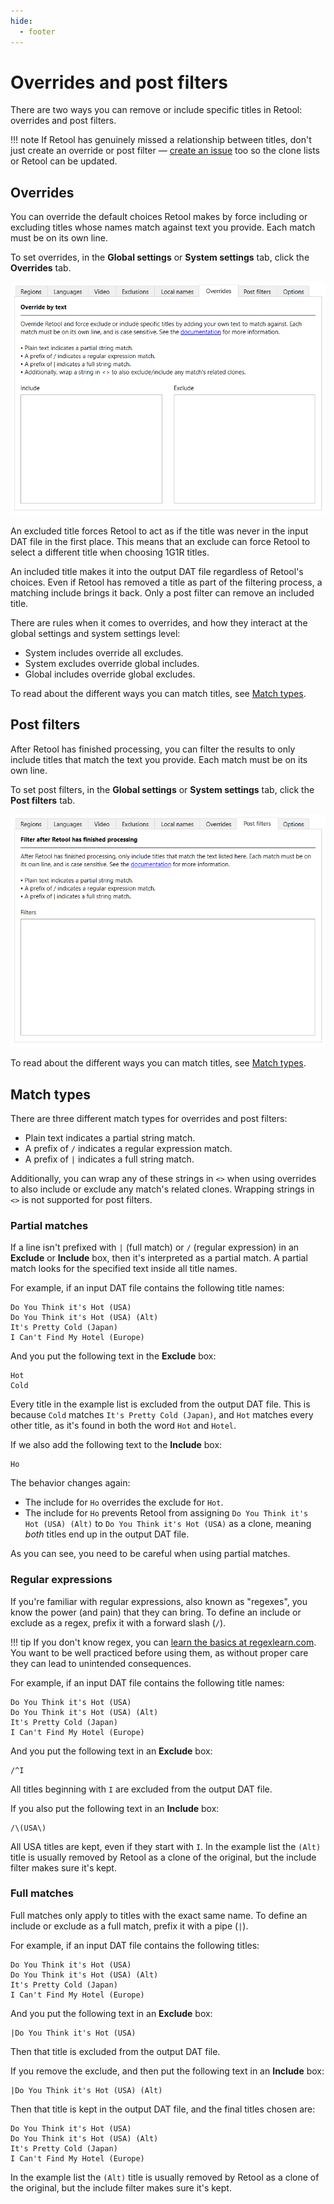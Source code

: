 ```yaml
---
hide:
  - footer
---
```


# Overrides and post filters

There are two ways you can remove or include specific titles in Retool: overrides and
post filters.

!!! note
    If Retool has genuinely missed a relationship between titles, don't just create an
    override or post filter &mdash; [create an issue](https://github.com/unexpectedpanda/retool/issues)
    too so the clone lists or Retool can be updated.

## Overrides

You can override the default choices Retool makes by force including or excluding
titles whose names match against text you provide. Each match must be on its own line.

To set overrides, in the **Global settings** or **System settings** tab, click the
**Overrides** tab.

![A screenshot of Retool's overrides tab](images/overrides.png)

An excluded title forces Retool to act as if the title was never in the input DAT file in
the first place. This means that an exclude can force Retool to select a different title
when choosing 1G1R titles.

An included title makes it into the output DAT file regardless of Retool's choices. Even
if Retool has removed a title as part of the filtering process, a matching include brings
it back. Only a post filter can remove an included title.

There are rules when it comes to overrides, and how they interact at the global settings
and system settings level:

* System includes override all excludes.
* System excludes override global includes.
* Global includes override global excludes.

To read about the different ways you can match titles, see [Match types](#match-types).

## Post filters

After Retool has finished processing, you can filter the results to only include titles
that match the text you provide. Each match must be on its own line.

To set post filters, in the **Global settings** or **System settings** tab, click the
**Post filters** tab.

![A screenshot of Retool's post filters](images/post-filters.png)

To read about the different ways you can match titles, see [Match types](#match-types).

## Match types

There are three different match types for overrides and post filters:

* Plain text indicates a partial string match.
* A prefix of `/` indicates a regular expression match.
* A prefix of `|` indicates a full string match.

Additionally, you can wrap any of these strings in `<>` when using overrides to also
include or exclude any match's related clones. Wrapping strings in `<>` is not supported
for post filters.

### Partial matches

If a line isn't prefixed with `|` (full match) or `/` (regular expression) in an
**Exclude** or **Include** box, then it's interpreted as a partial match. A partial
match looks for the specified text inside all title names.

For example, if an input DAT file contains the following title names:

```
Do You Think it's Hot (USA)
Do You Think it's Hot (USA) (Alt)
It's Pretty Cold (Japan)
I Can't Find My Hotel (Europe)
```

And you put the following text in the **Exclude** box:

```
Hot
Cold
```

Every title in the example list is excluded from the output DAT file. This is because
`Cold` matches `It's Pretty Cold (Japan)`, and `Hot` matches every other title, as it's
found in both the word `Hot` and `Hotel`.

If we also add the following text to the **Include** box:

```
Ho
```

The behavior changes again:

* The include for `Ho` overrides the exclude for `Hot`.
* The include for `Ho` prevents Retool from assigning
  `Do You Think it's Hot (USA) (Alt)` to `Do You Think it's Hot (USA)` as a clone,
  meaning _both_ titles end up in the output DAT file.

As you can see, you need to be careful when using partial matches.

### Regular expressions

If you're familiar with regular expressions, also known as "regexes", you know the power
(and pain) that they can bring. To define an include or exclude as a regex, prefix it
with a forward slash (`/`).

!!! tip
    If you don't know regex, you can [learn the basics at regexlearn.com](https://regexlearn.com/learn/regex101).
    You want to be well practiced before using them, as without proper care they can lead
    to unintended consequences.

For example, if an input DAT file contains the following title names:

```
Do You Think it's Hot (USA)
Do You Think it's Hot (USA) (Alt)
It's Pretty Cold (Japan)
I Can't Find My Hotel (Europe)
```

And you put the following text in an **Exclude** box:

```
/^I
```

All titles beginning with `I` are excluded from the output DAT file.

If you also put the following text in an **Include** box:

```
/\(USA\)
```

All USA titles are kept, even if they start with `I`. In the example list the `(Alt)`
title is usually removed by Retool as a clone of the original, but the include filter
makes sure it's kept.

### Full matches

Full matches only apply to titles with the exact same name. To define an include or
exclude as a full match, prefix it with a pipe (`|`).

For example, if an input DAT file contains the following titles:

```
Do You Think it's Hot (USA)
Do You Think it's Hot (USA) (Alt)
It's Pretty Cold (Japan)
I Can't Find My Hotel (Europe)
```

And you put the following text in an **Exclude** box:

```
|Do You Think it's Hot (USA)
```

Then that title is excluded from the output DAT file.

If you remove the exclude, and then put the following text in an **Include** box:

```
|Do You Think it's Hot (USA) (Alt)
```

Then that title is kept in the output DAT file, and the final titles chosen are:

```
Do You Think it's Hot (USA)
Do You Think it's Hot (USA) (Alt)
It's Pretty Cold (Japan)
I Can't Find My Hotel (Europe)
```

In the example list the `(Alt)` title is usually removed by Retool as a clone of the
original, but the include filter makes sure it's kept.

